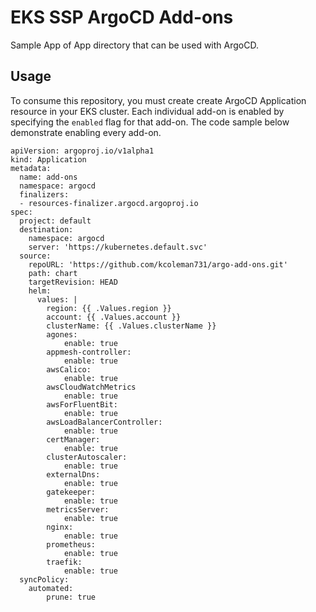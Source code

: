 # EKS SSP ArgoCD Add-ons

Sample App of App directory that can be used with ArgoCD. 

## Usage

To consume this repository, you must create create ArgoCD Application resource in your EKS cluster. Each individual add-on is enabled by specifying the `enabled` flag for that add-on. The code sample below demonstrate enabling every add-on. 

```
apiVersion: argoproj.io/v1alpha1
kind: Application
metadata:
  name: add-ons
  namespace: argocd
  finalizers:
  - resources-finalizer.argocd.argoproj.io
spec:
  project: default
  destination:
    namespace: argocd
    server: 'https://kubernetes.default.svc'
  source:
    repoURL: 'https://github.com/kcoleman731/argo-add-ons.git'
    path: chart
    targetRevision: HEAD
    helm:
      values: |
        region: {{ .Values.region }}
        account: {{ .Values.account }}
        clusterName: {{ .Values.clusterName }}
        agones:
            enable: true
        appmesh-controller:
            enable: true
        awsCalico:
            enable: true
        awsCloudWatchMetrics
            enable: true
        awsForFluentBit:
            enable: true
        awsLoadBalancerController:
            enable: true
        certManager:
            enable: true
        clusterAutoscaler:
            enable: true
        externalDns:
            enable: true
        gatekeeper:
            enable: true
        metricsServer:
            enable: true
        nginx:
            enable: true
        prometheus:
            enable: true
        traefik:
            enable: true
  syncPolicy:
    automated:
        prune: true
